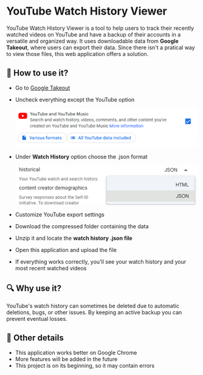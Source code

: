 # YouTube Watch History Viewer

YouTube Watch History Viewer is a tool to help users to track their recently watched videos on YouTube and have a backup of their accounts in a versatile and organized way. It uses downloadable data from **Google Takeout**, where users can export their data. Since there isn't a pratical way to view those files, this web application offers a solution.

## 📖 How to use it?

- Go to [Google Takeout](https://takeout.google.com/)
- Uncheck everything except the YouTube option
  
  ![alt text](images/Check.png)
  
- Under **Watch History** option choose the .json format

  ![alt text](images/json.png)
  
- Customize YouTube export settings
- Download the compressed folder containing the data
- Unzip it and locate the **watch history .json file** 
- Open this application and upload the file
- If everything works correctly, you'll see your watch history and your most recent watched videos

## 🔍 Why use it?

YouTube's watch history can sometimes be deleted due to automatic deletions, bugs, or other issues. By keeping an active backup you can prevent eventual losses.

## 📱 Other details
- This application works better on Google Chrome
- More features will be added in the future
- This project is on its beginning, so it may contain errors 
